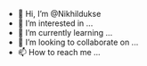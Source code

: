 - 👋 Hi, I’m @Nikhildukse
- 👀 I’m interested in ...
- 🌱 I’m currently learning ...
- 💞️ I’m looking to collaborate on ...
- 📫 How to reach me ...

<!---
Nikhildukse/Nikhildukse is a ✨ special ✨ repository because its `README.md` (this file) appears on your GitHub profile.
You can click the Preview link to take a look at your changes.
--->
